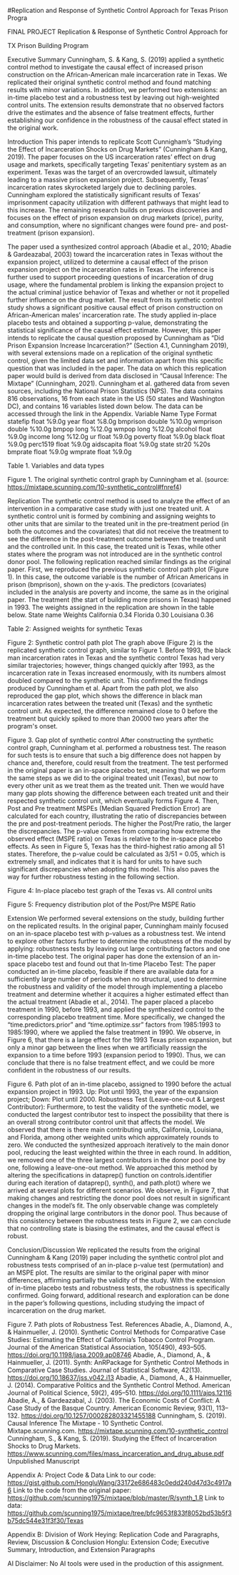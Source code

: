 #Replication and Response of Synthetic Control Approach for Texas Prison Progra 
 






		





FINAL PROJECT
Replication & Response of Synthetic Control Approach for 

TX Prison Building Program

Executive Summary
Cunningham, S. & Kang, S. (2019) applied a synthetic control method to investigate the causal effect of increased prison construction on the African-American male incarceration rate in Texas. We replicated their original synthetic control method and found matching results with minor variations. In addition, we performed two extensions: an in-time placebo test and a robustness test by leaving out high-weighted control units. The extension results demonstrate that no observed factors drive the estimates and the absence of false treatment effects, further establishing our confidence in the robustness of the causal effect stated in the original work. 


Introduction
This paper intends to replicate Scott Cunnigham’s “Studying the Effect of Incarceration Shocks on Drug Markets” (Cunningham & Kang, 2019). 
The paper focuses on the US incarceration rates’ effect on drug usage and markets, specifically targeting Texas’ penitentiary system as an experiment. Texas was the target of an overcrowded lawsuit, ultimately leading to a massive prison expansion project. Subsequently, Texas’ incarceration rates skyrocketed largely due to declining paroles. Cunningham explored the statistically significant results of Texas’ imprisonment capacity utilization with different pathways that might lead to this increase. The remaining research builds on previous discoveries and focuses on the effect of prison expansion on drug markets (price), purity, and consumption, where no significant changes were found pre- and post-treatment (prison expansion). 

The paper used a synthesized control approach (Abadie et al., 2010; Abadie & Gardeazabal, 2003) toward the incarceration rates in Texas without the expansion project, utilized to determine a causal effect of the prison expansion project on the incarceration rates in Texas. The inference is further used to support proceeding questions of incarceration of drug usage, where the fundamental problem is linking the expansion project to the actual criminal justice behavior of Texas and whether or not it propelled further influence on the drug market. 
The result from its synthetic control study shows a significant positive causal effect of prison construction on African-American males’ incarceration rate. The study applied in-place placebo tests and obtained a supporting p-value, demonstrating the statistical significance of the causal effect estimate.
However, this paper intends to replicate the causal question proposed by Cunningham as “Did Prison Expansion Increase Incarceration?” (Section 4.1, Cunningham 2019), with several extensions made on a replication of the original synthetic control, given the limited data set and information apart from this specific question that was included in the paper. The data on which this replication paper would build is derived from data disclosed in “Causal Inference: The Mixtape” (Cunningham, 2021).
Cunningham et al. gathered data from seven sources, including the National Prison Statistics (NPS). The data contains 816 observations, 16 from each state in the US (50 states and Washington DC), and contains 16 variables listed down below. The data can be accessed through the link in the Appendix.
Variable Name
Type
Format
statefip
float
%9.0g
year
float
%8.0g
bmprison
double
%10.0g
wmprison
double
%10.0g
bmpop
long
%12.0g
wmpop
long
%12.0g
alcohol
float
%9.0g
income
long
%12.0g
ur
float
%9.0g
poverty
float
%9.0g
black
float
%9.0g
perc1519
float
%9.0g
aidscapita
float
%9.0g
state
str20
%20s
bmprate
float
%9.0g
wmprate
float
%9.0g

Table 1. Variables and data types


Figure 1. The original synthetic control graph by Cunningham et al. (source: https://mixtape.scunning.com/10-synthetic_control#fnref4)


Replication
The synthetic control method is used to analyze the effect of an intervention in a comparative case study with just one treated unit. A synthetic control unit is formed by combining and assigning weights to other units that are similar to the treated unit in the pre-treatment period (in both the outcomes and the covariates) that did not receive the treatment to see the difference in the post-treatment outcome between the treated unit and the controlled unit. In this case, the treated unit is Texas, while other states where the program was not introduced are in the synthetic control donor pool. The following replication reached similar findings as the original paper.
First, we reproduced the previous synthetic control path plot (Figure 1). In this case, the outcome variable is the number of African Americans in prison (bmprison), shown on the y-axis. The predictors (covariates) included in the analysis are poverty and income, the same as in the original paper. The treatment (the start of building more prisons in Texas) happened in 1993. The weights assigned in the replication are shown in the table below.
State name
Weights
California
0.34
Florida
0.30
Louisiana
0.36


Table 2: Assigned weights for synthetic Texas


Figure 2: Synthetic control path plot
The graph above (Figure 2) is the replicated synthetic control graph, similar to Figure 1. Before 1993, the black man incarceration rates in Texas and the synthetic control Texas had very similar trajectories; however, things changed quickly after 1993, as the incarceration rate in Texas increased enormously, with its numbers almost doubled compared to the synthetic unit. This confirmed the findings produced by Cunningham et al.
Apart from the path plot, we also reproduced the gap plot, which shows the difference in black man incarceration rates between the treated unit (Texas) and the synthetic control unit. As expected, the difference remained close to 0 before the treatment but quickly spiked to more than 20000 two years after the program's onset.

Figure 3. Gap plot of synthetic control
After constructing the synthetic control graph, Cunningham et al. performed a robustness test. The reason for such tests is to ensure that such a big difference does not happen by chance and, therefore, could result from the treatment. The test performed in the original paper is an in-space placebo test, meaning that we perform the same steps as we did to the original treated unit (Texas), but now to every other unit as we treat them as the treated unit. Then we would have many gap plots showing the difference between each treated unit and their respected synthetic control unit, which eventually forms Figure 4. Then, Post and Pre treatment MSPEs (Median Squared Prediction Error) are calculated for each country, illustrating the ratio of discrepancies between the pre and post-treatment periods. The higher the Post/Pre ratio, the larger the discrepancies. The p-value comes from comparing how extreme the observed effect (MSPE ratio) on Texas is relative to the in-space placebo effects. As seen in Figure 5, Texas has the third-highest ratio among all 51 states. Therefore, the p-value could be calculated as 3/51 = 0.05, which is extremely small, and indicates that it is hard for units to have such significant discrepancies when adopting this model. This also paves the way for further robustness testing in the following section.

Figure 4: In-place placebo test graph of the Texas vs. All control units

Figure 5: Frequency distribution plot of the Post/Pre MSPE Ratio

Extension
We performed several extensions on the study, building further on the replicated results. In the original paper, Cunningham mainly focused on an in-space placebo test with p-values as a robustness test. We intend to explore other factors further to determine the robustness of the model by applying: robustness tests by leaving out large contributing factors and one in-time placebo test. The original paper has done the extension of an in-space placebo test and found out that
In-time Placebo Test: The paper conducted an in-time placebo, feasible if there are available data for a sufficiently large number of periods when no structural, used to determine the robustness and validity of the model through implementing a placebo treatment and determine whether it acquires a higher estimated effect than the actual treatment (Abadie et al., 2014). The paper placed a placebo treatment in 1990, before 1993, and applied the synthesized control to the corresponding placebo treatment time. More specifically, we changed the “time.predictors.prior” and “time.optimize.ssr” factors from 1985:1993 to 1985:1990, where we applied the false treatment in 1990. We observe, in Figure 6, that there is a large effect for the 1993 Texas prison expansion, but only a minor gap between the lines when we artificially reassign the expansion to a time before 1993 (expansion period to 1990). Thus, we can conclude that there is no false treatment effect, and we could be more confident in the robustness of our results.

Figure 6. Path plot of an in-time placebo, assigned to 1990 before the actual expansion project in 1993. Up: Plot until 1993, the year of the expansion project; Down: Plot until 2000. 
Robustness Test (Leave-one-out & Largest Contributor): Furthermore, to test the validity of the synthetic model, we conducted the largest contributor test to inspect the possibility that there is an overall strong contributor control unit that affects the model. We observed that there is there main contributing units, California, Louisiana, and Florida, among other weighted units which approximately rounds to zero. We conducted the synthesized approach iteratively to the main donor pool, reducing the least weighted within the three in each round. In addition, we removed one of the three largest contributors in the donor pool one by one, following a leave-one-out method. We approached this method by altering the specifications in dataprep() function on controls.identifier during each iteration of dataprep(), synth(), and path.plot() where we arrived at several plots for different scenarios. We observe, in Figure 7,  that making changes and restricting the donor pool does not result in significant changes in the model’s fit. The only observable change was completely dropping the original large contributors in the donor pool. Thus because of this consistency between the robustness tests in Figure 2, we can conclude that no controlling state is biasing the estimates, and the causal effect is robust.
 
Conclusion/Discussion
We replicated the results from the original Cunningham & Kang (2019) paper including the synthetic control plot and robustness tests comprised of an in-place p-value test (permutation) and an MSPE plot. The results are similar to the original paper with minor differences, affirming partially the validity of the study. With the extension of in-time placebo tests and robustness tests, the robustness is specifically confirmed. Going forward, additional research and exploration can be done in the paper’s following questions, including studying the impact of incarceration on the drug market.

 Figure 7. Path plots of Robustness Test. 
References
Abadie, A., Diamond, A., & Hainmueller, J. (2010). Synthetic Control Methods for Comparative Case Studies: Estimating the Effect of California’s Tobacco Control Program. Journal of the American Statistical Association, 105(490), 493–505. https://doi.org/10.1198/jasa.2009.ap08746
Abadie, A., Diamond, A., & Hainmueller, J. (2011). Synth: AnRPackage for Synthetic Control Methods in Comparative Case Studies. Journal of Statistical Software, 42(13). https://doi.org/10.18637/jss.v042.i13
Abadie, A., Diamond, A., & Hainmueller, J. (2014). Comparative Politics and the Synthetic Control Method. American Journal of Political Science, 59(2), 495–510. https://doi.org/10.1111/ajps.12116
Abadie, A., & Gardeazabal, J. (2003). The Economic Costs of Conflict: A Case Study of the Basque Country. American Economic Review, 93(1), 113–132. https://doi.org/10.1257/000282803321455188
Cunningham, S. (2019). Causal Inference The Mixtape - 10  Synthetic Control. Mixtape.scunning.com. https://mixtape.scunning.com/10-synthetic_control
Cunningham, S., & Kang, S. (2019). Studying the Effect of Incarceration Shocks to Drug Markets. https://www.scunning.com/files/mass_incarceration_and_drug_abuse.pdf
Unpublished Manuscript

				
Appendix A: Project Code & Data
Link to our code: https://gist.github.com/HongluWang/33172e686483c0edd240d47d3c4917a6
Link to the code from the original paper: https://github.com/scunning1975/mixtape/blob/master/R/synth_1.R
Link to data: https://github.com/scunning1975/mixtape/tree/bfc9653f833f8052bd53b5f3b75dc544e31f3f30/Texas


Appendix B: Division of Work
Heying: Replication Code and Paragraphs, Review, Discussion & Conclusion
Honglu: Extension Code; Executive Summary, Introduction, and Extension Paragraphs


AI Disclaimer: No AI tools were used in the production of this assignment. 

